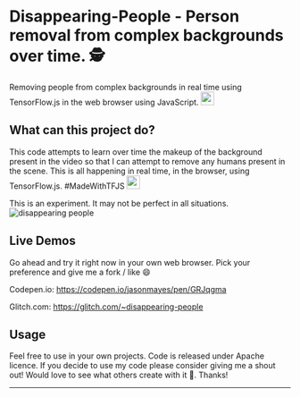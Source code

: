 # Disappearing-People - Person removal from complex backgrounds over time. 🕵️
Removing people from complex backgrounds in real time using TensorFlow.js in the web browser using JavaScript. <img src="https://user-images.githubusercontent.com/32507674/136237051-a9c95adb-410d-43c4-8dce-b2976903fc84.png" width=24px>



## What can this project do?

This code attempts to learn over time the makeup of the background present in the video so that I can attempt to remove any humans present in the scene. This is all happening in real time, in the browser, using TensorFlow.js. #MadeWithTFJS <img src="https://user-images.githubusercontent.com/32507674/136237408-dbf3728d-b41b-441d-a5e5-599b0f6e8dd4.png" width=24px>


This is an experiment. It may not be perfect in all situations.
![disappearing people](https://user-images.githubusercontent.com/4972997/74691149-882fce00-5196-11ea-80bc-f1b9cb3ff275.gif)


## Live Demos

Go ahead and try it right now in your own web browser. Pick your preference and give me a fork / like 😄

Codepen.io: https://codepen.io/jasonmayes/pen/GRJqgma

Glitch.com: https://glitch.com/~disappearing-people


## Usage

Feel free to use in your own projects. Code is released under Apache licence. If you decide to use my code please consider giving me a shout out! Would love to see what others create with it 🤩. Thanks!

---

